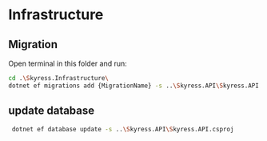 # Infrastructure
## Migration
Open terminal in this folder and run:
```sh
cd .\Skyress.Infrastructure\
dotnet ef migrations add {MigrationName} -s ..\Skyress.API\Skyress.API.csproj
```

## update database
```sh
 dotnet ef database update -s ..\Skyress.API\Skyress.API.csproj
```